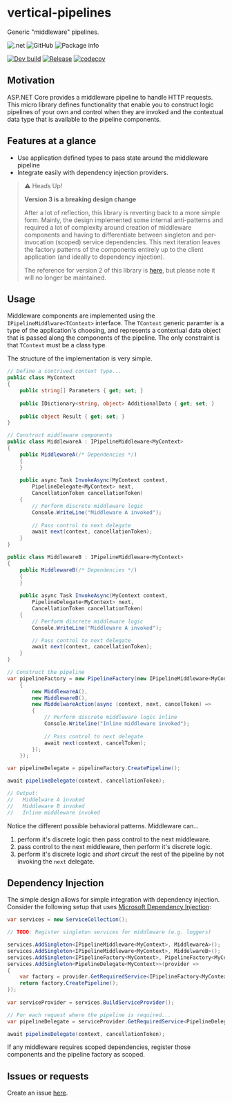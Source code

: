 # vertical-pipelines

Generic "middleware" pipelines.

![.net](https://img.shields.io/badge/Frameworks-.netstandard21+net50-purple)
![GitHub](https://img.shields.io/github/license/verticalsoftware/vertical-pipelines)
![Package info](https://img.shields.io/nuget/v/vertical-pipelines.svg)

[![Dev build](https://github.com/verticalsoftware/vertical-pipelines/actions/workflows/dev-build.yml/badge.svg)](https://github.com/verticalsoftware/vertical-pipelines/actions/workflows/dev-build.yml)
[![Release](https://github.com/verticalsoftware/vertical-pipelines/actions/workflows/release.yml/badge.svg)](https://github.com/verticalsoftware/vertical-pipelines/actions/workflows/release.yml)
[![codecov](https://codecov.io/gh/verticalsoftware/vertical-pipelines/branch/dev/graph/badge.svg?token=4RNB0XF988)](https://codecov.io/gh/verticalsoftware/vertical-pipelines)

## Motivation

ASP.NET Core provides a middleware pipeline to handle HTTP requests. This micro library defines functionality that enable you to construct logic pipelines of your own and control when they are invoked and the contextual data type that is available to the pipeline components.

## Features at a glance

- Use application defined types to pass state around the middleware pipeline
- Integrate easily with dependency injection providers. 

> ⚠️ Heads Up!
> 
> **Version 3 is a breaking design change**
> 
> After a lot of reflection, this library is reverting back to a more simple form. Mainly,
> the design implemented some internal anti-patterns and required a lot of complexity around
> creation of middleware components and having to differentiate between singleton and per-invocation (scoped)
> service dependencies. This next iteration leaves the factory patterns of the components entirely
> up to the client application (and ideally to dependency injection). 
> 
> The reference for version 2 of this library is [here](./README_v2.md), but please note it will no longer be maintained.

## Usage

Middleware components are implemented using the `IPipelineMiddlware<TContext>` interface. The `TContext` generic paramter is a type of the application's choosing, and represents a contextual data object that is passed along the components of the pipeline. The only constraint is that `TContext` must be a class type.

The structure of the implementation is very simple.

```csharp
// Define a contrived context type...
public class MyContext
{
    public string[] Parameters { get; set; }
    
    public IDictionary<string, object> AdditionalData { get; set; }
    
    public object Result { get; set; }
}

// Construct middleware components
public class MiddlewareA : IPipelineMiddleware<MyContext>
{
    public MiddlewareA(/* Dependencies */)
    {
    }
    
    public async Task InvokeAsync(MyContext context,
        PipelineDelegate<MyContext> next,
        CancellationToken cancellationToken)
    {
        // Perform discrete middleware logic
        Console.WriteLine("Middleware A invoked");
        
        // Pass control to next delegate
        await next(context, cancellationToken);
    }
}

public class MiddlewareB : IPipelineMiddleware<MyContext>
{
    public MiddlewareB(/* Dependencies */)
    {
    }
    
    public async Task InvokeAsync(MyContext context,
        PipelineDelegate<MyContext> next,
        CancellationToken cancellationToken)
    {
        // Perform discrete middleware logic
        Console.WriteLine("Middleware A invoked");

        // Pass control to next delegate
        await next(context, cancellationToken);
    }
}

// Construct the pipeline
var pipelineFactory = new PipelineFactory(new IPipelineMiddleware<MyContext>[]
    {
        new MiddlewareA(),
        new MiddlewareB(),
        new MiddelwareAction(async (context, next, cancelToken) => 
        {
            // Perform discrete middleware logic inline
            Console.Writeline("Inline middleware invoked");
            
            // Pass control to next delegate
            await next(context, cancelToken);
        });
    });

var pipelineDelegate = pipelineFactory.CreatePipeline();

await pipelineDelegate(context, cancellationToken);

// Output:
//   Middelware A invoked
//   Middleware B invoked   
//   Inline middleware invoked
```

Notice the different possible behavioral patterns. Middleware can...

1. perform it's discrete logic then pass control to the next middleware.
2. pass control to the next middleware, then perform it's discrete logic.
3. perform it's discrete logic and _short circuit_ the rest of the pipeline by not invoking the `next` delegate.

## Dependency Injection

The simple design allows for simple integration with dependency injection. Consider the following setup that uses [Microsoft Dependency Injection](https://docs.microsoft.com/en-us/aspnet/core/fundamentals/dependency-injection?view=aspnetcore-6.0):

```csharp
var services = new ServiceCollection();

// TODO: Register singleton services for middleware (e.g. loggers)

services.AddSingleton<IPipelineMiddleware<MyContext>, MiddlewareA>();
services.AddSingleton<IPipelineMiddleware<MyContext>, MiddelwareB>();
services.AddSingleton<IPipelineFactory<MyContext>, PipelineFactory<MyContext>>();
services.AddSingleton<PipelineDelegate<MyContext>>(provider => 
{
    var factory = provider.GetRequiredService<IPipelineFactory<MyContext>>();
    return factory.CreatePipeline();
});
    
var serviceProvider = services.BuildServiceProvider();

// For each request where the pipeline is required...
var pipelineDelegate = serviceProvider.GetRequiredService<PipelineDelegate<MyContext>>();

await pipelineDelegate(context, cancellationToken);
```

If any middleware requires scoped dependencies, register those components and the pipeline factory as scoped.

## Issues or requests

Create an issue [here](https://github.com/verticalsoftware/vertical-pipelines/issues).
